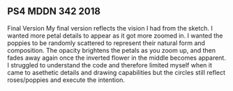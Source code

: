 ## PS4 MDDN 342 2018

Final Version 
My final version reflects the vision I had from the sketch. I wanted more petal details to appear as it got more zoomed in. I wanted the poppies to be randomly scattered to represent their natural form and composition. The opacity brightens the petals as you zoom up, and then fades away again once the inverted flower in the middle becomes apparent. 
I struggled to understand the code and therefore limited myself when it came to asethetic details and drawing capabilities but the circles still reflect roses/poppies and execute the intention. 
